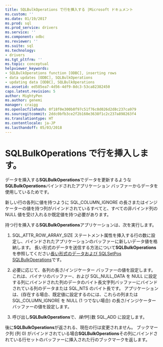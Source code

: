 ```yaml
---
title: SQLBulkOperations で行を挿入する |Microsoft ドキュメント
ms.custom: ''
ms.date: 01/19/2017
ms.prod: sql
ms.prod_service: drivers
ms.service: ''
ms.component: odbc
ms.reviewer: ''
ms.suite: sql
ms.technology:
- drivers
ms.tgt_pltfrm: ''
ms.topic: conceptual
helpviewer_keywords:
- SQLBulkOperations function [ODBC], inserting rows
- data updates [ODBC], SQLBulkOperations
- updating data [ODBC], SQLBulkOperations
ms.assetid: ed585ea7-4d56-4df9-8dc3-53ca82382450
caps.latest.revision: 5
author: MightyPen
ms.author: genemi
manager: craigg
ms.openlocfilehash: 0f18f0e300b8f97c51f76c0d026d2d8c237ca979
ms.sourcegitcommit: 2ddc0bfb3ce2f2b160e3638f1c2c237a898263f4
ms.translationtype: HT
ms.contentlocale: ja-JP
ms.lasthandoff: 05/03/2018
---
```

# <a name="inserting-rows-with-sqlbulkoperations"></a>SQLBulkOperations で行を挿入します。
データを挿入する**SQLBulkOperations**でデータを更新するような**SQLBulkOperations**バインドされたアプリケーション バッファーからデータを使用しているためです。  
  
 新しい行の各列に値を持つように SQL_COLUMN_IGNORE の長さまたはインジケーターの値を持つ列がバインドされているすべてと、すべての非バインド列の NULL 値を受け入れるか既定値を持つ必要があります。  
  
 持つ行を挿入する**SQLBulkOperations**アプリケーションは、次を実行します。  
  
1.  SQL_ATTR_ROW_ARRAY_SIZE ステートメント属性を挿入する行の数に設定し、バインドされたアプリケーションのバッファーに新しいデータ値を格納します。 長い形式のデータを送信する方法について**SQLBulkOperations**を参照してください[長い形式のデータおよび SQLSetPos SQLBulkOperations](../../../odbc/reference/develop-app/long-data-and-sqlsetpos-and-sqlbulkoperations.md)です。  
  
2.  必要に応じて、各列の長さ/インジケーター バッファーの値を設定します。 これは、バイナリのバッファー、および SQL_NULL_DATA を NULL に設定する列にバインドされた列のデータのバイト長文字列バッファーにバインドされている列のデータまたは SQL_NTS のバイト長です。 アプリケーションは、(存在する場合、既定値に設定するのには、これらの列または SQL_COLUMN_IGNORE を NULL (1 つでない場合) の長さ/インジケーター バッファーの値を設定します。  
  
3.  呼び出し**SQLBulkOperations**で、*操作*引数 SQL_ADD に設定します。  
  
 後に**SQLBulkOperations**が返される、現在の行は変更されません。 ブックマーク列 (列 0) がバインドされている場合**SQLBulkOperations**その列にバインドされている行セットのバッファーに挿入された行のブックマークを返します。

